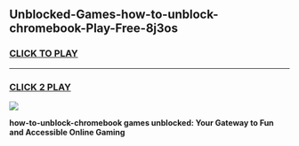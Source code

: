 
## Unblocked-Games-how-to-unblock-chromebook-Play-Free-8j3os
<h3>
<a href="https://premium76.site?title=how-to-unblock-chromebook&ref=23A">CLICK TO PLAY</a></h3>
<hr>

<h3>
<a href="https://premium76.site?title=how-to-unblock-chromebook&ref=23A">CLICK 2 PLAY</a>
  
</h3>

<a href="https://premium76.site?title=how-to-unblock-chromebook&ref=23A"><img src="https://clearcache.store/games.png"></a>


**how-to-unblock-chromebook games unblocked: Your Gateway to Fun and Accessible Online Gaming**
